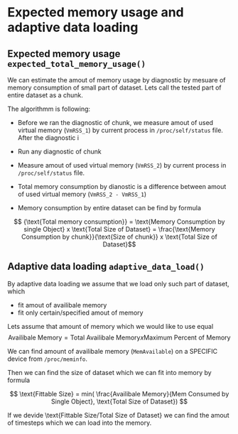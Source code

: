 # Expected memory usage and adaptive data loading

## Expected memory usage ``` expected_total_memory_usage() ```

We can estimate the amout of memory usage by diagnostic by mesuare of memory consumption of small part of dataset.
Lets call the tested part of entire dataset as a chunk.

The algorithmm is following:

 - Before we ran the diagnostic of chunk, we measure amout of used virtual memory (``` VmRSS_1 ```) by current process in ``` /proc/self/status ``` file. After the diagnostic i

 - Run any diagnostic of chunk  

 - Measure amout of used virtual memory (``` VmRSS_2 ```) by current process in ``` /proc/self/status ``` file. 

 - Total memory consumption by dianostic is a difference between amout of used virtual memory (``` VmRSS_2 - VmRSS_1 ```)

 - Memory consumption by entire dataset can be find by formula

$$ {\text{Total memory consumption}} =  \text{Memory Consumption by single Object} x  \text{Total Size of Dataset}  =  \frac{\text{Memory Consumption by chunk}}{\text{Size of chunk}} x  \text{Total Size of Dataset}$$


## Adaptive data loading ``` adaptive_data_load() ```

By adaptive data loading we assume that we load only such part of dataset, which
 -  fit amout of availibale memory
 - fit only certain/specified amout of memory

Lets assume that amount of memory which we would like to use equal 
$$ \text{Availibale Memory} =  \text{Total Availibale Memory} x \text{Maximum Percent of Memory} $$

We can find amount of availibale memory (``` MemAvailable ```) on a SPECIFIC device from ``` /proc/meminfo ```.

Then we can find the size of dataset which we can fit into memory by formula 

$$   \text{Fittable Size} = min( \frac{Availibale Memory}{Mem Consumed by Single Object}, \text{Total Size of Dataset}) $$


If we devide \text{Fittable Size/Total Size of Dataset} we can find the amout of timesteps which we can load into the memory. 
